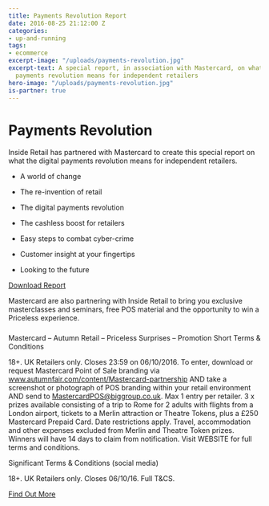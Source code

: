 ```yaml
---
title: Payments Revolution Report
date: 2016-08-25 21:12:00 Z
categories:
- up-and-running
tags:
- ecommerce
excerpt-image: "/uploads/payments-revolution.jpg"
excerpt-text: A special report, in association with Mastercard, on what the digital
  payments revolution means for independent retailers
hero-image: "/uploads/payments-revolution.jpg"
is-partner: true
---
```


# Payments Revolution

Inside Retail has partnered with Mastercard to create this special report on what the digital payments revolution means for independent retailers.

* A world of change

* The re-invention of retail

* The digital payments revolution

* The cashless boost for retailers

* Easy steps to combat cyber-crime

* Customer insight at your fingertips

* Looking to the future

<a href="http://www.autumnfair.com/mastercard-partnership" class="button">Download Report</a>

Mastercard are also partnering with Inside Retail to bring you exclusive masterclasses and seminars, free POS material and the opportunity to win a Priceless experience.

### 
Mastercard – Autumn Retail – Priceless Surprises – Promotion
Short Terms & Conditions

18+. UK Retailers only. Closes 23:59 on 06/10/2016. To enter, download or request Mastercard Point of Sale branding via www.autumnfair.com/content/Mastercard-partnership AND take a screenshot or photograph of POS branding within your retail environment AND send to MastercardPOS@biggroup.co.uk. Max 1 entry per retailer. 3 x prizes available consisting of a trip to Rome for 2 adults with flights from a London airport, tickets to a Merlin attraction or Theatre Tokens, plus a £250 Mastercard Prepaid Card. Date restrictions apply. Travel, accommodation and other expenses excluded from Merlin and Theatre Token prizes. Winners will have 14 days to claim from notification. Visit WEBSITE for full terms and conditions. 

Significant Terms & Conditions (social media)

18+. UK Retailers only. Closes 06/10/16. Full T&CS. 

<a href="http://www.insideretail.com/partner/mastercard/" class="button">Find Out More</a>